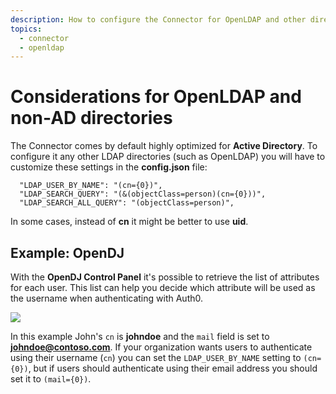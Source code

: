```yaml
---
description: How to configure the Connector for OpenLDAP and other directories that are not AD.
topics:
  - connector
  - openldap
---
```


# Considerations for OpenLDAP and non-AD directories

The Connector comes by default highly optimized for **Active Directory**. To configure it any other LDAP directories (such as OpenLDAP) you will have to customize these settings in the **config.json** file:

```
  "LDAP_USER_BY_NAME": "(cn={0})",
  "LDAP_SEARCH_QUERY": "(&(objectClass=person)(cn={0}))",
  "LDAP_SEARCH_ALL_QUERY": "(objectClass=person)",
```

In some cases, instead of **cn** it might be better to use **uid**.

## Example: OpenDJ

With the __OpenDJ Control Panel__ it's possible to retrieve the list of attributes for each user. This list can help you decide which attribute will be used as the username when authenticating with Auth0.

![](/media/articles/connector/considerations-non-ad/opendj-attributes.png)

In this example John's `cn` is **johndoe** and the `mail` field is set to **johndoe@contoso.com**. If your organization wants users to authenticate using their username (`cn`) you can set the `LDAP_USER_BY_NAME` setting to `(cn={0})`, but if users should authenticate using their email address you should set it to `(mail={0})`.